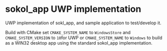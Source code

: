 # sokol_app UWP implementation

UWP implementation of sokl_app, and sample application to test/develop it.

Build with CMake set `CMAKE_SYSTEM_NAME` to `WindowsStore` and `CMAKE_SYSTEM_VERSION` to `10`for UWP or `CMAKE_SYSTEM_NAME` to `Windows` to build as a WIN32 desktop app using the standard sokol_app implementation.